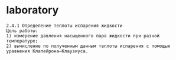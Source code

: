 # laboratory
 
    2.4.1 Определение теплоты испарения жидкости
    Цель работы: 
    1) измерение давления насыщенного пара жидкости при разной температуре; 
    2) вычисление по полученным данным теплоты испарения с помощью уравнения Клапейрона–Клаузиуса.
